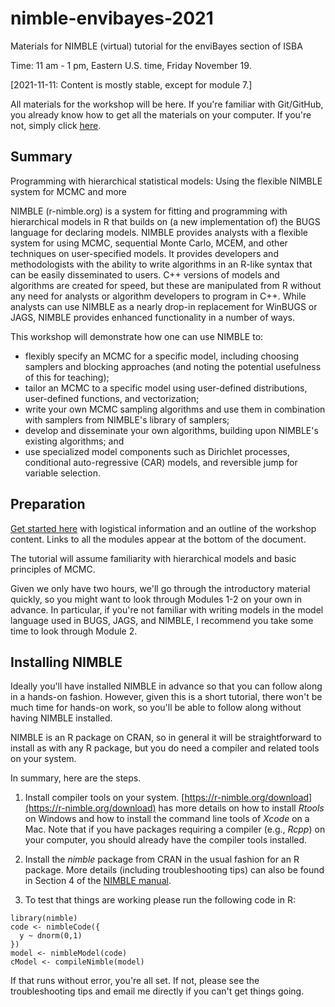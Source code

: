 # nimble-envibayes-2021

Materials for NIMBLE (virtual) tutorial for the enviBayes section of ISBA 

Time: 11 am - 1 pm, Eastern U.S. time, Friday November 19.

[2021-11-11: Content is mostly stable, except for module 7.]

All materials for the workshop will be here. If you're familiar with Git/GitHub, you already know how to get all the materials on your computer. If you're not, simply click [here](https://github.com/nimble-training/nimble-envibayes-2021/archive/main.zip).

## Summary

Programming with hierarchical statistical models: Using the flexible NIMBLE system for MCMC and more

NIMBLE (r-nimble.org) is a system for fitting and programming with hierarchical models in R that builds on (a new implementation of) the BUGS language for declaring models. NIMBLE provides analysts with a flexible system for using MCMC, sequential Monte Carlo, MCEM, and other techniques on user-specified models. It provides developers and methodologists with the ability to write algorithms in an R-like syntax that can be easily disseminated to users. C++ versions of models and algorithms are created for speed, but these are manipulated from R without any need for analysts or algorithm developers to program in C++. While analysts can use NIMBLE as a nearly drop-in replacement for WinBUGS or JAGS, NIMBLE provides enhanced functionality in a number of ways.

This workshop will demonstrate how one can use NIMBLE to:
 - flexibly specify an MCMC for a specific model, including choosing samplers and blocking approaches (and noting the potential usefulness of this for teaching);
 - tailor an MCMC to a specific model using user-defined distributions, user-defined functions, and vectorization;
 - write your own MCMC sampling algorithms and use them in combination with samplers from NIMBLE's library of samplers;
 - develop and disseminate your own algorithms, building upon NIMBLE's existing algorithms; and
 - use specialized model components such as Dirichlet processes, conditional auto-regressive (CAR) models, and reversible jump for variable selection.
 
## Preparation

[Get started here](https://htmlpreview.github.io/?https://github.com/nimble-training/nimble-envibayes-2021/blob/main/overview.html) with logistical information and an outline of the workshop content. Links to all the modules appear at the bottom of the document.

The tutorial will assume familiarity with hierarchical models and basic principles of MCMC. 

Given we only have two hours, we'll go through the introductory material quickly, so you might want to look through Modules 1-2 on your own in advance. In particular, if you're not familiar with writing models in the model language used in BUGS, JAGS, and NIMBLE, I recommend you take some time to look through Module 2.

## Installing NIMBLE

Ideally you'll have installed NIMBLE in advance so that you can follow along in a hands-on fashion. However, given this is a short tutorial, there won't be much time for hands-on work, so you'll be able to follow along without having NIMBLE installed.

NIMBLE is an R package on CRAN, so in general it will be straightforward to install as with any R package, but you do need a compiler and related tools on your system.  

In summary, here are the steps.

1. Install compiler tools on your system. [https://r-nimble.org/download](https://r-nimble.org/download) has more details on how to install *Rtools* on Windows and how to install the command line tools of *Xcode* on a Mac. Note that if you have packages requiring a compiler (e.g., *Rcpp*) on your computer, you should already have the compiler tools installed.

2. Install the *nimble* package from CRAN in the usual fashion for an R package. More details (including troubleshooting tips) can also be found in Section 4 of the [NIMBLE manual](https://r-nimble.org/html_manual/cha-installing-nimble.html).

3) To test that things are working please run the following code  in R:

```
library(nimble)
code <- nimbleCode({
  y ~ dnorm(0,1)
})
model <- nimbleModel(code)
cModel <- compileNimble(model)
```

If that runs without error, you're all set. If not, please see the troubleshooting tips and email me directly if you can't get things going. 
